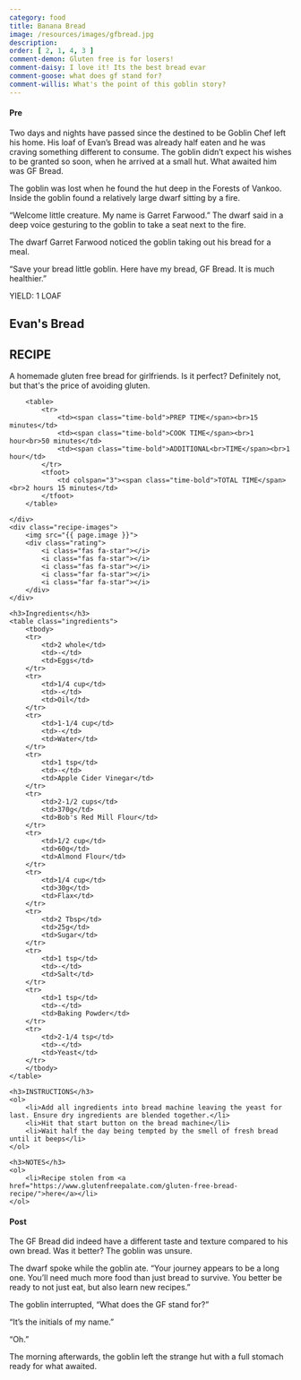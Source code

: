 ```yaml
---
category: food
title: Banana Bread
image: /resources/images/gfbread.jpg
description: 
order: [ 2, 1, 4, 3 ]
comment-demon: Gluten free is for losers!
comment-daisy: I love it! Its the best bread evar
comment-goose: what does gf stand for?
comment-willis: What's the point of this goblin story?
---
```


#### Pre
Two days and nights have passed since the destined to be Goblin Chef left his home. His loaf of Evan’s Bread was already half eaten and he was craving something different to consume. The goblin didn’t expect his wishes to be granted so soon, when he arrived at a small hut. What awaited him was GF Bread.

The goblin was lost when he found the hut deep in the Forests of Vankoo. Inside the goblin found a relatively large dwarf sitting by a fire.

“Welcome little creature. My name is Garret Farwood.” The dwarf said in a deep voice gesturing to the goblin to take a seat next to the fire.

The dwarf Garret Farwood noticed the goblin taking out his bread for a meal.

“Save your bread little goblin. Here have my bread, GF Bread. It is much healthier.”


<div class="recipe">
    <span class="yield">YIELD: 1 LOAF</span>
    <div class="recipe-text">
        <h2>Evan's Bread</h2>
        <h2>RECIPE</h2>
        <p>A homemade gluten free bread for girlfriends. Is it perfect? Definitely not, but that's the price of avoiding gluten. </p>
        
        <table>
            <tr>
                <td><span class="time-bold">PREP TIME</span><br>15 minutes</td>
                <td><span class="time-bold">COOK TIME</span><br>1 hour<br>50 minutes</td>
                <td><span class="time-bold">ADDITIONAL<br>TIME</span><br>1 hour</td>
            </tr>
            <tfoot>
                <td colspan="3"><span class="time-bold">TOTAL TIME</span><br>2 hours 15 minutes</td>
            </tfoot>
        </table>
     
    </div>
    <div class="recipe-images">
        <img src="{{ page.image }}">
        <div class="rating">
            <i class="fas fa-star"></i>
            <i class="fas fa-star"></i>
            <i class="fas fa-star"></i>
            <i class="far fa-star"></i>
            <i class="far fa-star"></i>
        </div>
    </div>

    <h3>Ingredients</h3>
    <table class="ingredients">
        <tbody>
        <tr>
            <td>2 whole</td>
            <td>-</td>
            <td>Eggs</td>
        </tr>
        <tr>
            <td>1/4 cup</td>
            <td>-</td>
            <td>Oil</td>
        </tr>
        <tr>
            <td>1-1/4 cup</td>
            <td>-</td>
            <td>Water</td>
        </tr>
        <tr>
            <td>1 tsp</td>
            <td>-</td>
            <td>Apple Cider Vinegar</td>
        </tr>
        <tr>
            <td>2-1/2 cups</td>
            <td>370g</td>
            <td>Bob's Red Mill Flour</td>
        </tr>
        <tr>
            <td>1/2 cup</td>
            <td>60g</td>
            <td>Almond Flour</td>
        </tr>
        <tr>
            <td>1/4 cup</td>
            <td>30g</td>
            <td>Flax</td>
        </tr>
        <tr>
            <td>2 Tbsp</td>
            <td>25g</td>
            <td>Sugar</td>
        </tr>
        <tr>
            <td>1 tsp</td>
            <td>-</td>
            <td>Salt</td>
        </tr>
        <tr>
            <td>1 tsp</td>
            <td>-</td>
            <td>Baking Powder</td>
        </tr>
        <tr>
            <td>2-1/4 tsp</td>
            <td>-</td>
            <td>Yeast</td>
        </tr>
        </tbody>
    </table>

    <h3>INSTRUCTIONS</h3>
    <ol>
        <li>Add all ingredients into bread machine leaving the yeast for last. Ensure dry ingredients are blended together.</li>
        <li>Hit that start button on the bread machine</li>
        <li>Wait half the day being tempted by the smell of fresh bread until it beeps</li>
    </ol>

    <h3>NOTES</h3>
    <ol>
        <li>Recipe stolen from <a href="https://www.glutenfreepalate.com/gluten-free-bread-recipe/">here</a></li>
    </ol>

    

</div>

#### Post
The GF Bread did indeed have a different taste and texture compared to his own bread. Was it better? The goblin was unsure.

The dwarf spoke while the goblin ate. “Your journey appears to be a long one. You’ll need much more food than just bread to survive. You better be ready to not just eat, but also learn new recipes.”

The goblin interrupted, “What does the GF stand for?”

“It’s the initials of my name.”

“Oh.”

The morning afterwards, the goblin left the strange hut with a full stomach ready for what awaited.
